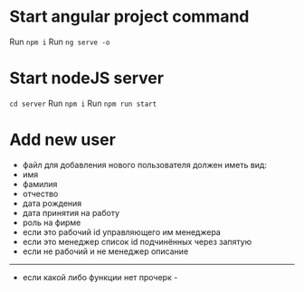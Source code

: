 # Start angular project command

Run `npm i`
Run `ng serve -o`

# Start nodeJS server

`cd server`
Run `npm i`
Run `npm run start`

# Add new user
- файл для добавления нового пользователя должен иметь вид:
- имя
- фамилия
- отчество
- дата рождения
- дата принятия на работу
- роль на фирме
- если это рабочий id управляющего им менеджера
- если это менеджер список id подчинённых через запятую
- если не рабочий и не менеджер описание
-----------------------------------------------------------
- если какой либо функции нет прочерк -